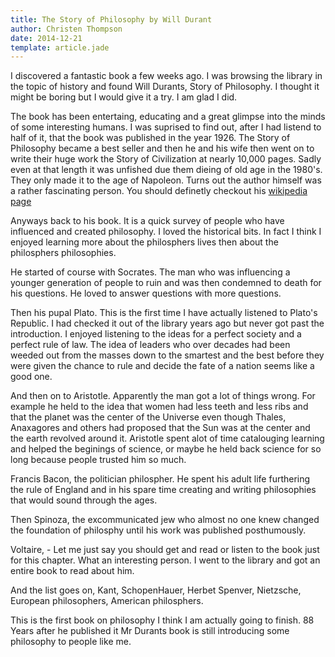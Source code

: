 ```yaml
---
title: The Story of Philosophy by Will Durant
author: Christen Thompson
date: 2014-12-21
template: article.jade 
---
```


I discovered a fantastic book a few weeks ago.  I was browsing the library in the topic of history and found Will Durants, Story of Philosophy.  I thought it might be boring but I would give it a try. I am glad I did.  

<span class="more"></span>

The book has been entertaing, educating and a great glimpse into the minds of some interesting humans. I was suprised to find out, after I had listend to half of it, that the book was published in the year 1926.  The Story of Philosophy became a best seller and then he and his wife then went on to write their huge work the Story of Civilization at nearly 10,000 pages. Sadly even at that length it was unfished due them dieing of old age in the 1980's. They only made it to the age of Napoleon. Turns out the author himself was a rather fascinating person. You should definetly checkout his [wikipedia page][1]

Anyways back to his book. It is a quick survey of people who have influenced and created philosophy. I loved the historical bits.  In fact I think I enjoyed learning more about the philosphers lives then about the philosphers philosophies.

He started of course with Socrates.  The man who was influencing a younger generation of people to ruin and was then condemned to death for his questions.  He loved to answer questions with more questions.


Then his pupal Plato. This is the first time I have actually listened to Plato's Republic. I had checked it out of the library years ago but never got past the introduction. I enjoyed listening to the ideas for a perfect society and a perfect rule of law.  The idea of leaders who over decades had been weeded out from the masses down to the smartest and the best before they were given the chance to rule and decide the fate of a nation seems like a good one.

And then on to Aristotle.  Apparently the man got a lot of things wrong.  For example he held to the idea that women had less teeth and less ribs and that the planet was the center of the Universe even though Thales, Anaxagores and others had proposed that the Sun was at the center and the earth revolved around it.  Aristotle spent alot of time catalouging learning and helped the beginings of science, or maybe he held back science for so long because people trusted him so much.

Francis Bacon, the politician philospher.  He spent his adult life furthering the rule of England and in his spare time creating and writing philosophies that would sound through the ages. 

Then Spinoza, the excommunicated jew who almost no one knew changed the foundation of philosphy until his work was published posthumously. 

Voltaire, -  Let me just say you should get and read or listen to the book just for this chapter. What an interesting person.  I went to the library and got an entire book to read about him. 

And the list goes on, Kant, SchopenHauer, Herbet Spenver, Nietzsche, European philosophers, American philosphers.

This is the first book on philosophy I think I am actually going to finish. 88 Years after he published it Mr Durants book is still introducing some philosophy to people like me. 


[1]: http://en.wikipedia.org/wiki/Will_Durant


